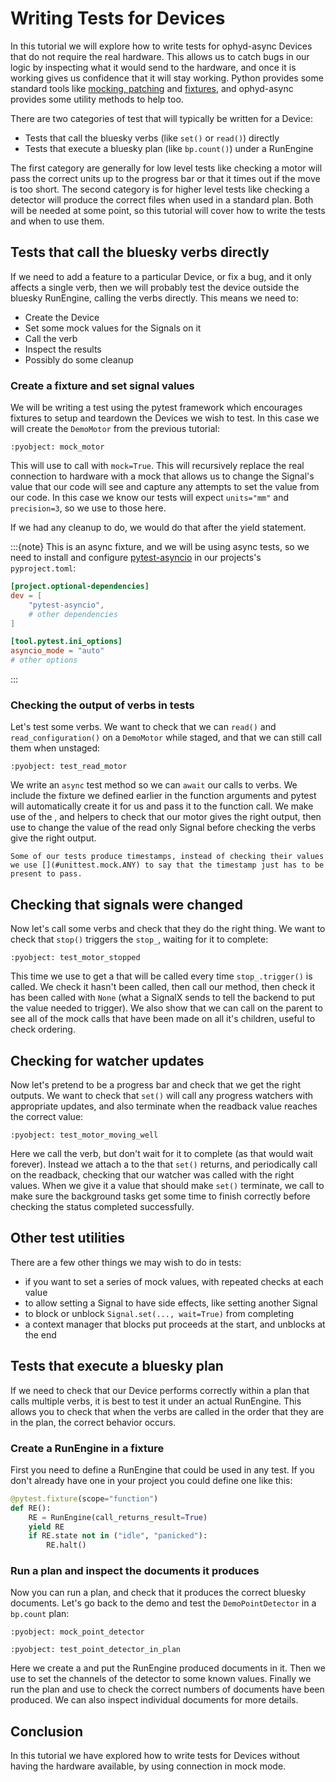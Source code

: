 # Writing Tests for Devices

In this tutorial we will explore how to write tests for ophyd-async Devices that do not require the real hardware. This allows us to catch bugs in our logic by inspecting what it would send to the hardware, and once it is working gives us confidence that it will stay working. Python provides some standard tools like [mocking, patching](#unittest.mock) and [fixtures](inv:pytest#fixtures), and ophyd-async provides some utility methods to help too.

There are two categories of test that will typically be written for a Device:
- Tests that call the bluesky verbs (like `set()` or `read()`) directly
- Tests that execute a bluesky plan (like `bp.count()`) under a RunEngine

The first category are generally for low level tests like checking a motor will pass the correct units up to the progress bar or that it times out if the move is too short. The second category is for higher level tests like checking a detector will produce the correct files when used in a standard plan. Both will be needed at some point, so this tutorial will cover how to write the tests and when to use them.

## Tests that call the bluesky verbs directly

If we need to add a feature to a particular Device, or fix a bug, and it only affects a single verb, then we will probably test the device outside the bluesky RunEngine, calling the verbs directly. This means we need to:
- Create the Device
- Set some mock values for the Signals on it
- Call the verb
- Inspect the results
- Possibly do some cleanup

### Create a fixture and set signal values

We will be writing a test using the pytest framework which encourages fixtures to setup and teardown the Devices we wish to test. In this case we will create the `DemoMotor` from the previous tutorial:

```{literalinclude} ../../tests/epics/demo/test_epics_demo.py
:pyobject: mock_motor
```

This will use [](#init_devices) to call [](#Device.connect) with `mock=True`. This will recursively replace the real connection to hardware with a mock that allows us to change the Signal's value that our code will see and capture any attempts to set the value from our code. In this case we know our tests will expect `units="mm"` and `precision=3`, so we use [](#set_mock_value) to those here.

If we had any cleanup to do, we would do that after the yield statement.

:::{note}
This is an async fixture, and we will be using async tests, so we need to install and configure [pytest-asyncio](https://github.com/pytest-dev/pytest-asyncio) in our projects's `pyproject.toml`:

```toml
[project.optional-dependencies]
dev = [
    "pytest-asyncio",
    # other dependencies
]

[tool.pytest.ini_options]
asyncio_mode = "auto"
# other options
```
:::

### Checking the output of verbs in tests

Let's test some verbs. We want to check that we can `read()` and `read_configuration()` on a `DemoMotor` while staged, and that we can still call them when unstaged:

```{literalinclude} ../../tests/epics/demo/test_epics_demo.py
:pyobject: test_read_motor
```

We write an `async` test method so we can `await` our calls to verbs. We include the fixture we defined earlier in the function arguments and pytest will automatically create it for us and pass it to the function call. We make use of the [](#assert_reading), [](#assert_value) and [](#assert_configuration) helpers to check that our motor gives the right output, then use [](#set_mock_value) to change the value of the read only Signal before checking the verbs give the right output.

```{note}
Some of our tests produce timestamps, instead of checking their values we use [](#unittest.mock.ANY) to say that the timestamp just has to be present to pass.
```

## Checking that signals were changed

Now let's call some verbs and check that they do the right thing. We want to check that `stop()` triggers the [](#SignalX) `stop_`, waiting for it to complete:

```{literalinclude} ../../tests/epics/demo/test_epics_demo.py
:pyobject: test_motor_stopped
```

This time we use [](#get_mock_put) to get a [](#unittest.mock.Mock) that will be called every time `stop_.trigger()` is called. We check it hasn't been called, then call our method, then check it has been called with `None` (what a SignalX sends to tell the backend to put the value needed to trigger). We also show that we can call [](#get_mock) on the parent to see all of the mock calls that have been made on all it's children, useful to check ordering.

## Checking for watcher updates

Now let's pretend to be a progress bar and check that we get the right outputs. We want to check that `set()` will call any progress watchers with appropriate updates, and also terminate when the readback value reaches the correct value:

```{literalinclude} ../../tests/epics/demo/test_epics_demo.py
:pyobject: test_motor_moving_well
```

Here we call the verb, but don't wait for it to complete (as that would wait forever). Instead we attach a [](#StatusWatcher) to the [](#WatchableAsyncStatus) that `set()` returns, and periodically call [](#set_mock_value) on the readback, checking that our watcher was called with the right values. When we give it a value that should make `set()` terminate, we call [](#wait_for_pending_wakeups) to make sure the background tasks get some time to finish correctly before checking the status completed successfully.

## Other test utilities

There are a few other things we may wish to do in tests:
- [](#set_mock_values) if you want to set a series of mock values, with repeated checks at each value
- [](#callback_on_mock_put) to allow setting a Signal to have side effects, like setting another Signal
- [](#set_mock_put_proceeds) to block or unblock `Signal.set(..., wait=True)` from completing
- [](#mock_puts_blocked) a context manager that blocks put proceeds at the start, and unblocks at the end

## Tests that execute a bluesky plan

If we need to check that our Device performs correctly within a plan that calls multiple verbs, it is best to test it under an actual RunEngine. This allows you to check that when the verbs are called in the order that they are in the plan, the correct behavior occurs.

### Create a RunEngine in a fixture

First you need to define a RunEngine that could be used in any test. If you don't already have one in your project you could define one like this:

```python
@pytest.fixture(scope="function")
def RE():
    RE = RunEngine(call_returns_result=True)
    yield RE
    if RE.state not in ("idle", "panicked"):
        RE.halt()
```

### Run a plan and inspect the documents it produces

Now you can run a plan, and check that it produces the correct bluesky documents. Let's go back to the demo and test the `DemoPointDetector` in a `bp.count` plan:

```{literalinclude} ../../tests/epics/demo/test_epics_demo.py
:pyobject: mock_point_detector
```

```{literalinclude} ../../tests/epics/demo/test_epics_demo.py
:pyobject: test_point_detector_in_plan
```

Here we create a [](#collections.defaultdict) and put the RunEngine produced documents in it. Then we use [](#set_mock_value) to set the channels of the detector to some known values. Finally we run the plan and use [](#assert_emitted) to check the correct numbers of documents have been produced. We can also inspect individual documents for more details.

## Conclusion

In this tutorial we have explored how to write tests for Devices without having the hardware available, by using connection in mock mode. 
